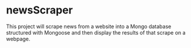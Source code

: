 # newsScraper

This project will scrape news from a website into a Mongo database structured with Mongoose and then display the results of that scrape on a webpage.